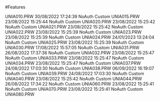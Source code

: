 #Features

UNIA010.PRW	30/08/2022 17:24:39	NoAuth	Custom
UNIA015.PRW	23/08/2022 15:25:44	NoAuth	Custom
UNIA020.PRW	23/08/2022 15:25:42	NoAuth	Custom
UNIA021.PRW	23/08/2022 15:25:42	NoAuth	Custom
UNIA022.PRW	23/08/2022 15:25:39	NoAuth	Custom
UNIA023.PRW	23/08/2022 15:25:39	NoAuth	Custom
UNIA024.PRW	24/01/2023 13:24:04	NoAuth	Custom
UNIA025.PRW	23/08/2022 15:25:39	NoAuth	Custom
UNIA030.PRW	17/08/2022 15:57:05	NoAuth	Custom
UNIA031.PRW	26/08/2022 17:37:36	NoAuth	Custom
UNIA032.PRW	23/08/2022 15:25:47	NoAuth	Custom
UNIA033.PRW	23/08/2022 15:25:47	NoAuth	Custom
UNIA034.PRW	23/08/2022 15:25:47	NoAuth	Custom
UNIA037.PRW	24/08/2022 17:03:30	NoAuth	Custom
UNIA038.PRW	06/09/2022 16:19:07	NoAuth	Custom
UNIA039.PRW	24/08/2022 17:03:30	NoAuth	Custom
UNIA040.PRW	23/08/2022 15:25:42	NoAuth	Custom
UNIA044.PRW	26/08/2022 17:34:22	NoAuth	Custom
UNIA060.PRW	23/08/2022 15:25:41	NoAuth	Custom
UNIA070.PRW	23/08/2022 15:25:41	NoAuth	Custom
UNIA080.PRW
 